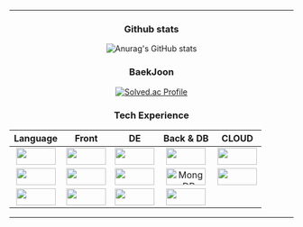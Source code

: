 <div align = 'center'>

<div width=100px><hr></div>


### Github stats
![Anurag's GitHub stats](https://github-readme-stats.vercel.app/api?username=KIMHYUNSOO1999&&show_icons=true&theme=highcontrast)

### BaekJoon 
[![Solved.ac Profile](http://mazassumnida.wtf/api/v2/generate_badge?boj=llllllllllllllllllll)](https://solved.ac/llllllllllllllllllll/)


### Tech Experience 
| Language | Front | DE | Back & DB | CLOUD |
| :------: | :------: | :------: |:------: | :------:  |
| <img src="https://img.shields.io/badge/Python-3766AB?style=flat-square&logo=Python&logoColor=white" width="70" height="30"/> | <img src="https://img.shields.io/badge/HTML5-E34F26?style=flat-square&logo=html5&logoColor=white" width="70" height="30"/> | <img src="https://img.shields.io/badge/Hadoop-00B1EA?style=flat-square&logo=apachehadoop&logoColor=white" width="70" height="30"/> | <img src="https://img.shields.io/badge/MySQL-4479A1?style=flat-square&logo=MySQL&logoColor=white" width="70" height="30"/> | <img src="https://img.shields.io/badge/Amazon EC2-FF9900?style=flat-square&logo=Amazon EC2&logoColor=white" width="70" height="30"/> |
| <img src="https://img.shields.io/badge/C-A8B9CC?style=flat-square&logo=c&logoColor=white" width="70" height="30"/> | <img src="https://img.shields.io/badge/CSS3-1572B6?style=flat-square&logo=css3&logoColor=white" width="70" height="30"/> | <img src="https://img.shields.io/badge/Kafka-231F20?style=flat-square&logo=apachekafka&logoColor=white" width="70" height="30"/> | <img alt="MongoDB" src="https://img.shields.io/badge/MongoDB-47A248?style=flat-square&logo=MongoDB&logoColor=white" width="70" height="30"/> | <img src="https://img.shields.io/badge/Heroku-430098?style=flat-square&logo=Heroku&logoColor=white" width="70" height="30"/> |
| <img src="https://img.shields.io/badge/C++-00599C?style=flat-square&logo=c%2B%2B&logoColor=white" width="70" height="30"/> | <img src="https://img.shields.io/badge/JavaScript-F7DF1E?style=flat-square&logo=javascript&logoColor=black" width="70" height="30"/> | <img src="https://img.shields.io/badge/Spark-E25A1C?style=flat-square&logo=apachespark&logoColor=white" width="70" height="30"/> | <img src="https://img.shields.io/badge/Flask-000000?style=flat-square&logo=flask&logoColor=white" width="70" height="30"/>  |  |

<div width=100px><hr></div></div>

